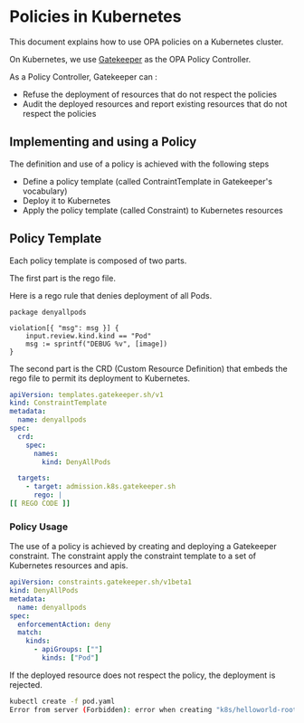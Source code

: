 # Policies in Kubernetes

This document explains how to use OPA policies on a Kubernetes cluster.

On Kubernetes, we use [Gatekeeper](./GATEKEEPER-SETUP.md) as the OPA Policy Controller.

As a Policy Controller, Gatekeeper can :
* Refuse the deployment of resources that do not respect the policies
* Audit the deployed resources and report existing resources that do not respect the policies

## Implementing and using a Policy

The definition and use of a policy is achieved with the following steps
* Define a policy template (called ContraintTemplate in Gatekeeper's vocabulary)
* Deploy it to Kubernetes
* Apply the policy template (called Constraint) to Kubernetes resources


## Policy Template

Each policy template is composed of two parts. 

The first part is the rego file. 

Here is a rego rule that denies deployment of all Pods.
```
package denyallpods                                           

violation[{ "msg": msg }] {
    input.review.kind.kind == "Pod"
    msg := sprintf("DEBUG %v", [image])
}
```

The second part is the CRD (Custom Resource Definition) that embeds the rego file to permit its deployment to Kubernetes.

```yaml
apiVersion: templates.gatekeeper.sh/v1
kind: ConstraintTemplate
metadata:
  name: denyallpods
spec:
  crd:
    spec:
      names:
        kind: DenyAllPods

  targets:
    - target: admission.k8s.gatekeeper.sh
      rego: |
[[ REGO CODE ]]
```

### Policy Usage

The use of a policy is achieved by creating and deploying a Gatekeeper constraint. The constraint apply the constraint template to a set of Kubernetes resources and apis. 

```yaml
apiVersion: constraints.gatekeeper.sh/v1beta1
kind: DenyAllPods
metadata:
  name: denyallpods
spec:
  enforcementAction: deny
  match:
    kinds:
      - apiGroups: [""]
        kinds: ["Pod"]
```

If the deployed resource does not respect the policy, the deployment is rejected.

```bash 
kubectl create -f pod.yaml 
Error from server (Forbidden): error when creating "k8s/helloworld-root-user.yaml": admission webhook "validation.gatekeeper.sh" denied the request: [denyallpods] DEBUG ***
```
